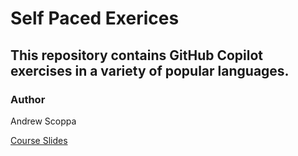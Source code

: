 # Self Paced Exerices

## This repository contains GitHub Copilot exercises in a variety of popular languages.

### Author
Andrew Scoppa

[Course Slides](https://github.com/Atmosera-CoPilot-Dev/self-paced/blob/main/en-v2-github-copilot-developer.pdf)







